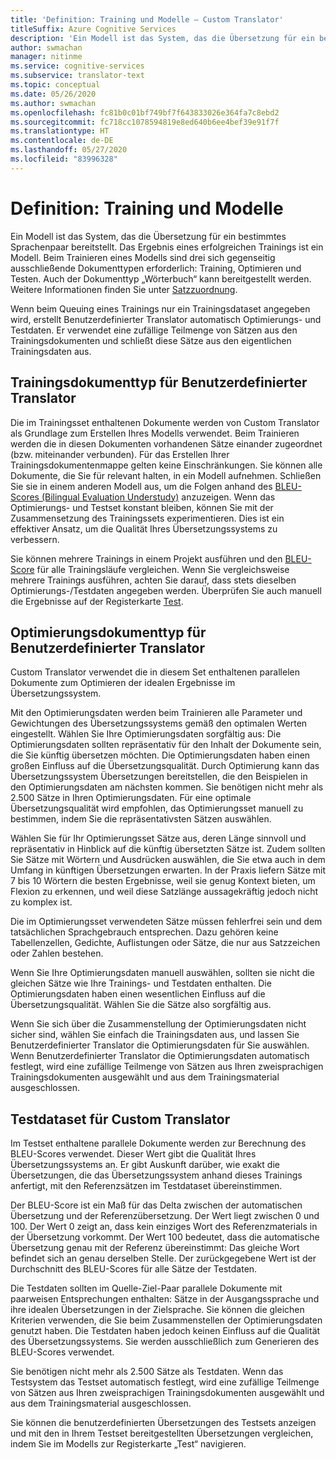 ```yaml
---
title: 'Definition: Training und Modelle – Custom Translator'
titleSuffix: Azure Cognitive Services
description: 'Ein Modell ist das System, das die Übersetzung für ein bestimmtes Sprachenpaar bereitstellt. Das Ergebnis eines erfolgreichen Trainings ist ein Modell. Zum Trainieren eines Modells werden drei sich gegenseitig ausschließende Datasets benötigt: Trainingsdataset, Optimierungsdataset und Testdataset.'
author: swmachan
manager: nitinme
ms.service: cognitive-services
ms.subservice: translator-text
ms.topic: conceptual
ms.date: 05/26/2020
ms.author: swmachan
ms.openlocfilehash: fc81b0c01bf749bf7f643833026e364fa7c8ebd2
ms.sourcegitcommit: fc718cc1078594819e8ed640b6ee4bef39e91f7f
ms.translationtype: HT
ms.contentlocale: de-DE
ms.lasthandoff: 05/27/2020
ms.locfileid: "83996328"
---
```

# <a name="what-are-trainings-and-models"></a>Definition: Training und Modelle

Ein Modell ist das System, das die Übersetzung für ein bestimmtes Sprachenpaar bereitstellt.
Das Ergebnis eines erfolgreichen Trainings ist ein Modell. Beim Trainieren eines Modells sind drei sich gegenseitig ausschließende Dokumenttypen erforderlich: Training, Optimieren und Testen. Auch der Dokumenttyp „Wörterbuch“ kann bereitgestellt werden. Weitere Informationen finden Sie unter [Satzzuordnung](https://docs.microsoft.com/azure/cognitive-services/translator/custom-translator/sentence-alignment#suggested-minimum-number-of-sentences).

Wenn beim Queuing eines Trainings nur ein Trainingsdataset angegeben wird, erstellt Benutzerdefinierter Translator automatisch Optimierungs- und Testdaten. Er verwendet eine zufällige Teilmenge von Sätzen aus den Trainingsdokumenten und schließt diese Sätze aus den eigentlichen Trainingsdaten aus.

## <a name="training-document-type-for-custom-translator"></a>Trainingsdokumenttyp für Benutzerdefinierter Translator

Die im Trainingsset enthaltenen Dokumente werden von Custom Translator als Grundlage zum Erstellen Ihres Modells verwendet. Beim Trainieren werden die in diesen Dokumenten vorhandenen Sätze einander zugeordnet (bzw. miteinander verbunden). Für das Erstellen Ihrer Trainingsdokumentenmappe gelten keine Einschränkungen. Sie können alle Dokumente, die Sie für relevant halten, in ein Modell aufnehmen. Schließen Sie sie in einem anderen Modell aus, um die Folgen anhand des [BLEU-Scores (Bilingual Evaluation Understudy)](what-is-bleu-score.md) anzuzeigen. Wenn das Optimierungs- und Testset konstant bleiben, können Sie mit der Zusammensetzung des Trainingssets experimentieren. Dies ist ein effektiver Ansatz, um die Qualität Ihres Übersetzungssystems zu verbessern.

Sie können mehrere Trainings in einem Projekt ausführen und den [BLEU-Score](what-is-bleu-score.md) für alle Trainingsläufe vergleichen. Wenn Sie vergleichsweise mehrere Trainings ausführen, achten Sie darauf, dass stets dieselben Optimierungs-/Testdaten angegeben werden. Überprüfen Sie auch manuell die Ergebnisse auf der Registerkarte [Test](how-to-view-system-test-results.md).

## <a name="tuning-document-type-for-custom-translator"></a>Optimierungsdokumenttyp für Benutzerdefinierter Translator

Custom Translator verwendet die in diesem Set enthaltenen parallelen Dokumente zum Optimieren der idealen Ergebnisse im Übersetzungssystem.

Mit den Optimierungsdaten werden beim Trainieren alle Parameter und Gewichtungen des Übersetzungssystems gemäß den optimalen Werten eingestellt. Wählen Sie Ihre Optimierungsdaten sorgfältig aus: Die Optimierungsdaten sollten repräsentativ für den Inhalt der Dokumente sein, die Sie künftig übersetzen möchten. Die Optimierungsdaten haben einen großen Einfluss auf die Übersetzungsqualität. Durch Optimierung kann das Übersetzungssystem Übersetzungen bereitstellen, die den Beispielen in den Optimierungsdaten am nächsten kommen. Sie benötigen nicht mehr als 2.500 Sätze in Ihren Optimierungsdaten. Für eine optimale Übersetzungsqualität wird empfohlen, das Optimierungsset manuell zu bestimmen, indem Sie die repräsentativsten Sätzen auswählen.

Wählen Sie für Ihr Optimierungsset Sätze aus, deren Länge sinnvoll und repräsentativ in Hinblick auf die künftig übersetzten Sätze ist. Zudem sollten Sie Sätze mit Wörtern und Ausdrücken auswählen, die Sie etwa auch in dem Umfang in künftigen Übersetzungen erwarten. In der Praxis liefern Sätze mit 7 bis 10 Wörtern die besten Ergebnisse, weil sie genug Kontext bieten, um Flexion zu erkennen, und weil diese Satzlänge aussagekräftig jedoch nicht zu komplex ist.

Die im Optimierungsset verwendeten Sätze müssen fehlerfrei sein und dem tatsächlichen Sprachgebrauch entsprechen. Dazu gehören keine Tabellenzellen, Gedichte, Auflistungen oder Sätze, die nur aus Satzzeichen oder Zahlen bestehen.

Wenn Sie Ihre Optimierungsdaten manuell auswählen, sollten sie nicht die gleichen Sätze wie Ihre Trainings- und Testdaten enthalten. Die Optimierungsdaten haben einen wesentlichen Einfluss auf die Übersetzungsqualität. Wählen Sie die Sätze also sorgfältig aus.

Wenn Sie sich über die Zusammenstellung der Optimierungsdaten nicht sicher sind, wählen Sie einfach die Trainingsdaten aus, und lassen Sie Benutzerdefinierter Translator die Optimierungsdaten für Sie auswählen. Wenn Benutzerdefinierter Translator die Optimierungsdaten automatisch festlegt, wird eine zufällige Teilmenge von Sätzen aus Ihren zweisprachigen Trainingsdokumenten ausgewählt und aus dem Trainingsmaterial ausgeschlossen.

## <a name="testing-dataset-for-custom-translator"></a>Testdataset für Custom Translator

Im Testset enthaltene parallele Dokumente werden zur Berechnung des BLEU-Scores verwendet. Dieser Wert gibt die Qualität Ihres Übersetzungssystems an. Er gibt Auskunft darüber, wie exakt die Übersetzungen, die das Übersetzungssystem anhand dieses Trainings anfertigt, mit den Referenzsätzen im Testdataset übereinstimmen.

Der BLEU-Score ist ein Maß für das Delta zwischen der automatischen Übersetzung und der Referenzübersetzung. Der Wert liegt zwischen 0 und 100. Der Wert 0 zeigt an, dass kein einziges Wort des Referenzmaterials in der Übersetzung vorkommt. Der Wert 100 bedeutet, dass die automatische Übersetzung genau mit der Referenz übereinstimmt: Das gleiche Wort befindet sich an genau derselben Stelle. Der zurückgegebene Wert ist der Durchschnitt des BLEU-Scores für alle Sätze der Testdaten.

Die Testdaten sollten im Quelle-Ziel-Paar parallele Dokumente mit paarweisen Entsprechungen enthalten: Sätze in der Ausgangssprache und ihre idealen Übersetzungen in der Zielsprache. Sie können die gleichen Kriterien verwenden, die Sie beim Zusammenstellen der Optimierungsdaten genutzt haben. Die Testdaten haben jedoch keinen Einfluss auf die Qualität des Übersetzungssystems. Sie werden ausschließlich zum Generieren des BLEU-Scores verwendet.

Sie benötigen nicht mehr als 2.500 Sätze als Testdaten. Wenn das Testsystem das Testset automatisch festlegt, wird eine zufällige Teilmenge von Sätzen aus Ihren zweisprachigen Trainingsdokumenten ausgewählt und aus dem Trainingsmaterial ausgeschlossen.

Sie können die benutzerdefinierten Übersetzungen des Testsets anzeigen und mit den in Ihrem Testset bereitgestellten Übersetzungen vergleichen, indem Sie im Modells zur Registerkarte „Test“ navigieren.
